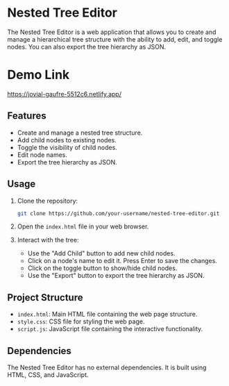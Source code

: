 # Nested Tree Editor

The Nested Tree Editor is a web application that allows you to create and manage a hierarchical tree structure with the ability to add, edit, and toggle nodes. You can also export the tree hierarchy as JSON.
# Demo Link
https://jovial-gaufre-5512c6.netlify.app/
## Features

- Create and manage a nested tree structure.
- Add child nodes to existing nodes.
- Toggle the visibility of child nodes.
- Edit node names.
- Export the tree hierarchy as JSON.

## Usage

1. Clone the repository:

    ```bash
    git clone https://github.com/your-username/nested-tree-editor.git
    ```

2. Open the `index.html` file in your web browser.

3. Interact with the tree:

   - Use the "Add Child" button to add new child nodes.
   - Click on a node's name to edit it. Press Enter to save the changes.
   - Click on the toggle button to show/hide child nodes.
   - Use the "Export" button to export the tree hierarchy as JSON.

## Project Structure

- `index.html`: Main HTML file containing the web page structure.
- `style.css`: CSS file for styling the web page.
- `script.js`: JavaScript file containing the interactive functionality.


## Dependencies

The Nested Tree Editor has no external dependencies. It is built using HTML, CSS, and JavaScript.


